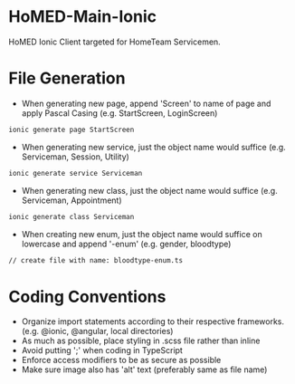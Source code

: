 # HoMED-Main-Ionic

HoMED Ionic Client targeted for HomeTeam Servicemen.

# File Generation
- When generating new page, append 'Screen' to name of page and apply Pascal Casing (e.g. StartScreen, LoginScreen)
```bash
ionic generate page StartScreen
```
- When generating new service, just the object name would suffice (e.g. Serviceman, Session, Utility)
```bash
ionic generate service Serviceman
```
- When generating new class, just the object name would suffice (e.g. Serviceman, Appointment)
```bash
ionic generate class Serviceman
```
- When creating new enum, just the object name would suffice on lowercase and append '-enum' (e.g. gender, bloodtype)
```bash
// create file with name: bloodtype-enum.ts
```

# Coding Conventions

- Organize import statements according to their respective frameworks. (e.g. @ionic, @angular, local directories)
- As much as possible, place styling in .scss file rather than inline
- Avoid putting ';' when coding in TypeScript
- Enforce access modifiers to be as secure as possible
- Make sure image also has 'alt' text (preferably same as file name)